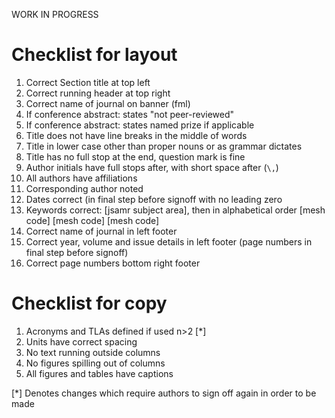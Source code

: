 WORK IN PROGRESS


# Checklist for layout

1. Correct Section title at top left
1. Correct running header at top right
1. Correct name of journal on banner (fml)
1. If conference abstract: states "not peer-reviewed" 
1. If conference abstract: states named prize if applicable
1. Title does not have line breaks in the middle of words
1. Title in lower case other than proper nouns or as grammar dictates
1. Title has no full stop at the end, question mark is fine
1. Author initials have full stops after, with short space after (`\,`)
1. All authors have affiliations
1. Corresponding author noted
1. Dates correct (in final step before signoff with no leading zero
1. Keywords correct: [jsamr subject area], then in alphabetical order [mesh code] [mesh code] [mesh code]
1. Correct name of journal in left footer
1. Correct year, volume and issue details in left footer (page numbers in final step before signoff)
1. Correct page numbers bottom right footer

# Checklist for copy

1. Acronyms and TLAs defined if used n>2 [*]
1. Units have correct spacing
1. No text running outside columns
1. No figures spilling out of columns
1. All figures and tables have captions




[*] Denotes changes which require authors to sign off again in order to be made
